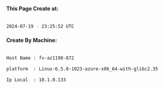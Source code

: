 
   
#### This Page Create at:

```bash

2024-07-19 - 23:25:52 UTC

```

#### Create By Machine:

```bash

Host Name : fv-az1198-872

platform  : Linux-6.5.0-1023-azure-x86_64-with-glibc2.35

Ip Local  : 10.1.0.133

```


